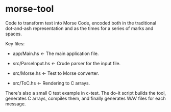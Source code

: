 # morse-tool

Code to transform text into Morse Code, encoded both in
the traditional dot-and-ash representation and as the
times for a series of marks and spaces.

Key files:

  * app/Main.hs       <- The main application file.

  * src/ParseInput.hs <- Crude parser for the input file.

  * src/Morse.hs      <- Test to Morse converter.

  * src/ToC.hs        <- Rendering to C arrays.

There's also a small C test example in c-test. The do-it
script builds the tool, generates C arrays, compiles them,
and finally generates WAV files for each message.


